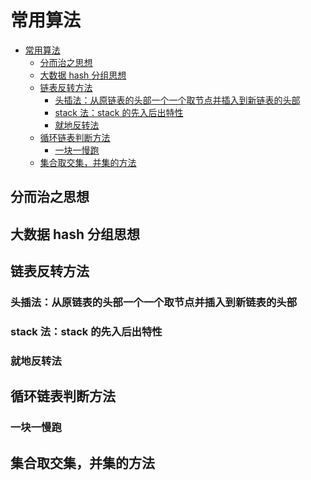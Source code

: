 # 常用算法

<!-- @import "[TOC]" {cmd="toc" depthFrom=1 depthTo=6 orderedList=false} -->

<!-- code_chunk_output -->

- [常用算法](#常用算法)
  - [分而治之思想](#分而治之思想)
  - [大数据 hash 分组思想](#大数据-hash-分组思想)
  - [链表反转方法](#链表反转方法)
    - [头插法：从原链表的头部一个一个取节点并插入到新链表的头部](#头插法从原链表的头部一个一个取节点并插入到新链表的头部)
    - [stack 法：stack 的先入后出特性](#stack-法stack-的先入后出特性)
    - [就地反转法](#就地反转法)
  - [循环链表判断方法](#循环链表判断方法)
    - [一块一慢跑](#一块一慢跑)
  - [集合取交集，并集的方法](#集合取交集并集的方法)

<!-- /code_chunk_output -->

## 分而治之思想

## 大数据 hash 分组思想

## 链表反转方法

### 头插法：从原链表的头部一个一个取节点并插入到新链表的头部

### stack 法：stack 的先入后出特性

### 就地反转法

## 循环链表判断方法

### 一块一慢跑

## 集合取交集，并集的方法
